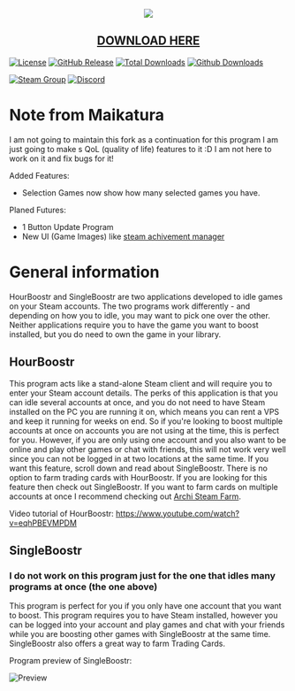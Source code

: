 <p align="center">
  <img src="http://i.imgur.com/MJN4zty.png"/>
  <h2 align="center"><a href="https://github.com/Maikatura/HourBoostr/releases">DOWNLOAD HERE</a></h2>
</p>

[![License](https://img.shields.io/github/license/Maikatura/HourBoostr.svg?label=License&maxAge=86400)](./LICENSE)
[![GitHub Release](https://img.shields.io/github/release/Maikatura/HourBoostr.svg?label=Latest&maxAge=60)](https://github.com/Ezzpify/Maikatura/releases/latest)
[![Total Downloads](https://img.shields.io/badge/Total%20Downloads-84k-brightgreen.svg)](https://github.com/Maikatura/HourBoostr/releases/latest)
[![Github Downloads](https://img.shields.io/github/downloads/Maikatura/HourBoostr/latest/total.svg?label=Downloads%20for%20latest&maxAge=60)](https://github.com/Maikatura/HourBoostr/releases/latest)

[![Steam Group](https://img.shields.io/badge/Steam-group-yellowgreen.svg)](https://steamcommunity.com/groups/hourboostr)
[![Discord](https://img.shields.io/badge/Discord-join-yellowgreen.svg)](https://discord.gg/g4M9fTs)

# Note from Maikatura
I am not going to maintain this fork as a continuation for this program I am just going to make s QoL (quality of life) features to it :D I am not here to work on it and fix bugs for it!

Added Features:
- Selection Games now show how many selected games you have.

Planed Futures:
- 1 Button Update Program
- New UI (Game Images) like [steam achivement manager](https://github.com/gibbed/SteamAchievementManager)

# General information

HourBoostr and SingleBoostr are two applications developed to idle games on your Steam accounts. The two programs work differently - and depending on how you to idle, you may want to pick one over the other. Neither applications require you to have the game you want to boost installed, but you do need to own the game in your library.

## HourBoostr

This program acts like a stand-alone Steam client and will require you to enter your Steam account details. The perks of this application is that you can idle several accounts at once, and you do not need to have Steam installed on the PC you are running it on, which means you can rent a VPS and keep it running for weeks on end. So if you're looking to boost multiple accounts at once on accounts you are not using at the time, this is perfect for you. However, if you are only using one account and you also want to be online and play other games or chat with friends, this will not work very well since you can not be logged in at two locations at the same time. If you want this feature, scroll down and read about SingleBoostr. There is no option to farm trading cards with HourBoostr. If you are looking for this feature then check out SingleBoostr. If you want to farm cards on multiple accounts at once I recommend checking out [Archi Steam Farm](https://github.com/JustArchi/ArchiSteamFarm).

Video tutorial of HourBoostr: https://www.youtube.com/watch?v=eqhPBEVMPDM

## SingleBoostr
 
### I do not work on this program just for the one that idles many programs at once (the one above)

This program is perfect for you if you only have one account that you want to boost. This program requires you to have Steam installed, however you can be logged into your account and play games and chat with your friends while you are boosting other games with SingleBoostr at the same time. SingleBoostr also offers a great way to farm Trading Cards.

Program preview of SingleBoostr: 

![Preview](http://i.imgur.com/nHiLGia.png)
